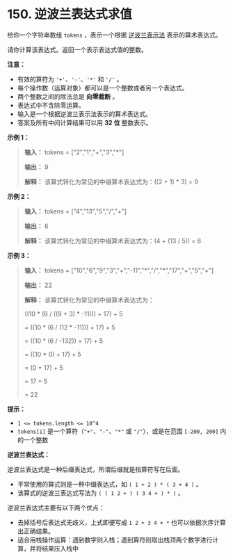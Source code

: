 # 150. 逆波兰表达式求值

给你一个字符串数组 `tokens` ，表示一个根据 [逆波兰表示法](https://baike.baidu.com/item/%E9%80%86%E6%B3%A2%E5%85%B0%E5%BC%8F/128437) 表示的算术表达式。

请你计算该表达式。返回一个表示表达式值的整数。

**注意：**

*   有效的算符为 `'+'`、`'-'`、`'*'` 和 `'/'` 。
*   每个操作数（运算对象）都可以是一个整数或者另一个表达式。
*   两个整数之间的除法总是 **向零截断**  。
*   表达式中不含除零运算。
*   输入是一个根据逆波兰表示法表示的算术表达式。
*   答案及所有中间计算结果可以用 **32 位**  整数表示。

**示例 1：**

> **输入：** tokens = \["2","1","\+","3","\*"]
>
> **输出：** 9
>
> **解释：** 该算式转化为常见的中缀算术表达式为：\(\(2 \+ 1\) * 3\) = 9

**示例 2：**

> **输入：** tokens = \["4","13","5","/","\+"]
>
> **输出：** 6
>
> **解释：** 该算式转化为常见的中缀算术表达式为：\(4 \+ \(13 / 5\)\) = 6

**示例 3：**

> **输入：** tokens = \["10","6","9","3","\+","\-11","\*","/","\*","17","\+","5","\+"]
>
> **输出：** 22
>
> **解释：** 该算式转化为常见的中缀算术表达式为：
>
> \(\(10 * \(6 / \(\(9 \+ 3\) * \-11\)\)\) \+ 17\) \+ 5
>
> = \(\(10 * \(6 / \(12 * \-11\)\)\) \+ 17\) \+ 5
>
> = \(\(10 * \(6 / \-132\)\) \+ 17\) \+ 5
>
> = \(\(10 * 0\) \+ 17\) \+ 5
>
> = \(0 \+ 17\) \+ 5
>
> = 17 \+ 5
>
> = 22

**提示：**

*   `1 <= tokens.length <= 10^4`
*   `tokens[i]` 是一个算符（`"+"`、`"-"`、`"*"` 或 `"/"`），或是在范围 `[-200, 200]` 内的一个整数

**逆波兰表达式：**

逆波兰表达式是一种后缀表达式，所谓后缀就是指算符写在后面。

*   平常使用的算式则是一种中缀表达式，如 `( 1 + 2 ) * ( 3 + 4 )` 。
*   该算式的逆波兰表达式写法为 `( ( 1 2 + ) ( 3 4 + ) * )` 。

逆波兰表达式主要有以下两个优点：

*   去掉括号后表达式无歧义，上式即便写成 `1 2 + 3 4 + *` 也可以依据次序计算出正确结果。
*   适合用栈操作运算：遇到数字则入栈；遇到算符则取出栈顶两个数字进行计算，并将结果压入栈中